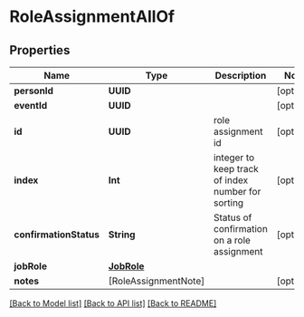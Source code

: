 # RoleAssignmentAllOf

## Properties
Name | Type | Description | Notes
------------ | ------------- | ------------- | -------------
**personId** | **UUID** |  | [optional] 
**eventId** | **UUID** |  | [optional] 
**id** | **UUID** | role assignment id | [optional] 
**index** | **Int** | integer to keep track of index number for sorting | [optional] 
**confirmationStatus** | **String** | Status of confirmation on a role assignment | [optional] 
**jobRole** | [**JobRole**](JobRole.md) |  | 
**notes** | [RoleAssignmentNote] |  | [optional] 

[[Back to Model list]](../README.md#documentation-for-models) [[Back to API list]](../README.md#documentation-for-api-endpoints) [[Back to README]](../README.md)



